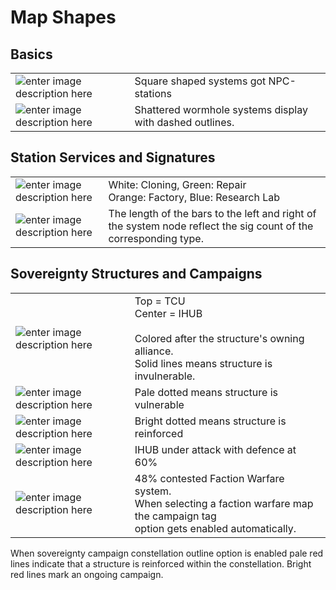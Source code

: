 # Map Shapes

## Basics
| |  |
|--|--|
| ![enter image description here](https://raw.githubusercontent.com/Risingson/eedocs/master/docs/images/shapes/shapes_01.png) | Square shaped systems got NPC-stations|
| ![enter image description here](https://raw.githubusercontent.com/Risingson/eedocs/master/docs/images/shapes/shapes_04.png) | Shattered wormhole systems display with dashed outlines. |

## Station Services and Signatures
| | |
|--|--|
| ![enter image description here](https://raw.githubusercontent.com/Risingson/eedocs/master/docs/images/shapes/shapes_02.png)| White: Cloning, Green: Repair<br>Orange: Factory, Blue: Research Lab|
|![enter image description here](https://raw.githubusercontent.com/Risingson/eedocs/master/docs/images/shapes/shapes_09.png)| The length of the bars to the left and right of the system node reflect the sig count of the corresponding type.|
 
## Sovereignty Structures and Campaigns
| | |
|--|--|
| ![enter image description here](https://raw.githubusercontent.com/Risingson/eedocs/master/docs/images/shapes/shapes_05.png) | Top = TCU<br>Center = IHUB<br><br>Colored after the structure's owning alliance.<br>Solid lines means structure is invulnerable. |
| ![enter image description here](https://raw.githubusercontent.com/Risingson/eedocs/master/docs/images/shapes/shapes_07.png) | Pale dotted means structure is vulnerable |
| ![enter image description here](https://raw.githubusercontent.com/Risingson/eedocs/master/docs/images/shapes/shapes_06.png) | Bright dotted means structure is reinforced |
| ![enter image description here](https://raw.githubusercontent.com/Risingson/eedocs/master/docs/images/shapes/shapes_08.png) |IHUB under attack with defence at 60% |
| ![enter image description here](https://raw.githubusercontent.com/Risingson/eedocs/master/docs/images/shapes/shapes_03.png) | 48% contested Faction Warfare system.<br>When selecting a faction warfare map the campaign tag<br>option gets enabled automatically. |

When sovereignty campaign constellation outline option is enabled pale red lines indicate that a structure is reinforced within the constellation. Bright red lines mark an ongoing campaign.
<!--stackedit_data:
eyJoaXN0b3J5IjpbMTI0ODAzMzY0OSwyMDg1NTI0MjI3LDMwNj
gxMzM0OF19
-->